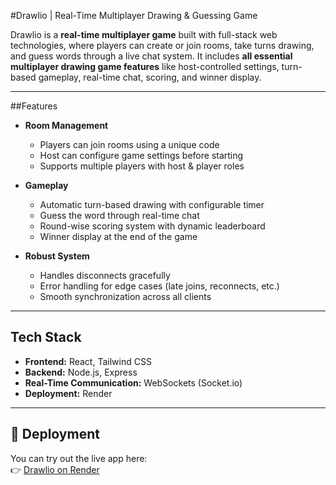 #Drawlio | Real-Time Multiplayer Drawing & Guessing Game

Drawlio is a **real-time multiplayer game** built with full-stack web technologies, where players can create or join rooms, take turns drawing, and guess words through a live chat system. It includes **all essential multiplayer drawing game features** like host-controlled settings, turn-based gameplay, real-time chat, scoring, and winner display.

---

##Features

- **Room Management**
  - Players can join rooms using a unique code
  - Host can configure game settings before starting
  - Supports multiple players with host & player roles  

- **Gameplay**
  - Automatic turn-based drawing with configurable timer
  - Guess the word through real-time chat
  - Round-wise scoring system with dynamic leaderboard
  - Winner display at the end of the game  

- **Robust System**
  - Handles disconnects gracefully
  - Error handling for edge cases (late joins, reconnects, etc.)
  - Smooth synchronization across all clients  

---

## Tech Stack

- **Frontend:** React, Tailwind CSS  
- **Backend:** Node.js, Express  
- **Real-Time Communication:** WebSockets (Socket.io)  
- **Deployment:** Render  

---


## 🔗 Deployment

You can try out the live app here:  
👉 [Drawlio on Render](https://drawlio-zd6i.onrender.com/)  
